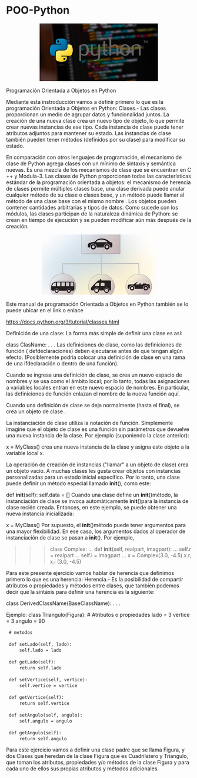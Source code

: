 # POO-Python

<p align="center">
  <img src = "python.png" />
</p>

Programación Orientada a Objetos en Python

Mediante esta instroducción vamos a definir primero lo que es la programación Orientada a Objetos en Python: 
Clases.- Las clases proporcionan un medio de agrupar datos y funcionalidad juntos. La creación de una nueva clase crea un nuevo tipo de objeto, lo que permite crear nuevas instancias de ese tipo. Cada instancia de clase puede tener atributos adjuntos para mantener su estado. Las instancias de clase también pueden tener métodos (definidos por su clase) para modificar su estado.

En comparación con otros lenguajes de programación, el mecanismo de clase de Python agrega clases con un mínimo de sintaxis y semántica nuevas. Es una mezcla de los mecanismos de clase que se encuentran en C ++ y Modula-3. Las clases de Python proporcionan todas las características estándar de la programación orientada a objetos: el mecanismo de herencia de clases permite múltiples clases base, una clase derivada puede anular cualquier método de su clase o clases base, y un método puede llamar al método de una clase base con el mismo nombre . Los objetos pueden contener cantidades arbitrarias y tipos de datos. Como sucede con los módulos, las clases participan de la naturaleza dinámica de Python: se crean en tiempo de ejecución y se pueden modificar aún más después de la creación.

<p align="center">
  <img src = "poo.png" />
</p>

Este manual de programación Orientada a Objetos en Python también se lo puede ubicar en el link o enlace

https://docs.python.org/3/tutorial/classes.html

Definición de una clase:
La forma más simple de definir una clase es así:

class ClasName:
    <statement-1>
      .
      .
      .
    <statement-2>
Las definiciones de clase, como las definiciones de función ( defdeclaraciones) deben ejecutarse antes de que tengan algún efecto. (Posiblemente podría colocar una definición de clase en una rama de una ifdeclaración o dentro de una función).
      
Cuando se ingresa una definición de clase, se crea un nuevo espacio de nombres y se usa como el ámbito local; por lo tanto, todas las asignaciones a variables locales entran en este nuevo espacio de nombres. En particular, las definiciones de función enlazan el nombre de la nueva función aquí.

Cuando una definición de clase se deja normalmente (hasta el final), se crea un objeto de clase .

La instanciación de clase utiliza la notación de función. Simplemente imagine que el objeto de clase es una función sin parámetros que devuelve una nueva instancia de la clase. Por ejemplo (suponiendo la clase anterior):

x = MyClass()
crea una nueva instancia de la clase y asigna este objeto a la variable local x.


La operación de creación de instancias ("llamar" a un objeto de clase) crea un objeto vacío. A muchas clases les gusta crear objetos con instancias personalizadas para un estado inicial específico. Por lo tanto, una clase puede definir un método especial llamado __init__(), como este:

def __init__(self):
    self.data = []
Cuando una clase define un __init__()método, la instanciación de clase se invoca automáticamente __init__()para la instancia de clase recién creada. Entonces, en este ejemplo, se puede obtener una nueva instancia inicializada:

x = MyClass()
Por supuesto, el __init__()método puede tener argumentos para una mayor flexibilidad. En ese caso, los argumentos dados al operador de instanciación de clase se pasan a __init__(). Por ejemplo,

>>>
>>> class Complex:
...     def __init__(self, realpart, imagpart):
...         self.r = realpart
...         self.i = imagpart
...
>>> x = Complex(3.0, -4.5)
>>> x.r, x.i
(3.0, -4.5)

Para este presente ejercicio vamos hablar de herencia que definimos primero lo que es una herencia:
Herencia.- Es la posibilidad de compartir atributos o propiedades y métodos entre clases, que también podemos decir que la sintáxis para definir una herencia es la siguiente:

class DerivedClassName(BaseClassName):
     <statement-1>
       .
       .
       .
     <statement-2>
       
Ejemplo:
class Triangulo(Figura):
     # Atributos o propiedades
     lado = 3
     vertice = 3
     angulo = 90
     
     # metodos
     
     def setLado(self, lado):
         self.lado = lado
         
     def getLado(self):
         return self.lado
         
     def setVertice(self, vertice):
         self.vertice = vertice
         
     def getVertice(self):
         return self.vertice
         
     def setAngulo(self, angulo):
         self.angulo = angulo
         
     def getAngulo(self):
         return self.angulo
         
Para este ejercicio vamos a definir una clase padre que se llama Figura, y dos Clases que heredan de la clase Figura que es Cuadrilatero y Triangulo, que toman los atributos, propiedades y/o métodos de la clase Figura y para cada uno de ellos sus propias atributos y métodos adicionales.







      
